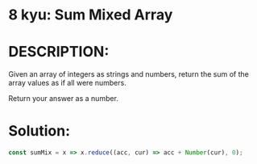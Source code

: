 # 8 kyu: Sum Mixed Array

# DESCRIPTION:
Given an array of integers as strings and numbers, return the sum of the array values as if all were numbers.

Return your answer as a number.
# Solution:	
```javascript
const sumMix = x => x.reduce((acc, cur) => acc + Number(cur), 0);
```
